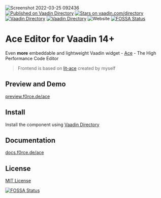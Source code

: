![Screenshot 2022-03-25 092436](https://user-images.githubusercontent.com/60381251/160082712-7f4b37ca-08d6-4270-a5f1-d17c147afe21.png)</br>
[![Published on Vaadin  Directory](https://img.shields.io/badge/Vaadin%20Directory-published-00b4f0.svg)](https://vaadin.com/directory/component/ace)
[![Stars on vaadin.com/directory](https://img.shields.io/vaadin-directory/star/ace.svg)](https://vaadin.com/directory/component/ace)
[![Vaadin Directory](https://img.shields.io/vaadin-directory/v/ace)](https://vaadin.com/directory/component/ace)
[![Vaadin Directory](https://img.shields.io/vaadin-directory/release-date/ace)](https://vaadin.com/directory/component/ace)
![Website](https://img.shields.io/website?down_message=offline&label=documentation&up_message=online&url=https%3A%2F%2Fdocs.f0rce.de%2Face)
[![FOSSA Status](https://app.fossa.com/api/projects/git%2Bgithub.com%2FF0rce%2Face.svg?type=shield)](https://app.fossa.com/projects/git%2Bgithub.com%2FF0rce%2Face?ref=badge_shield)

# Ace Editor for Vaadin 14+

Even <strong>more</strong> embeddable and lightweight 
Vaadin widget - [Ace](http://ace.c9.io/) - The High Performance Code Editor

> Frontend is based on [lit-ace](https://npmjs.com/package/@f0rce/lit-ace) created by myself 

## Preview and Demo

[preview.f0rce.de/ace](https://preview.f0rce.de/ace)


## Install

Install the component using [Vaadin Directory](https://vaadin.com/directory/component/ace)


## Documentation

[docs.f0rce.de/ace](https://docs.f0rce.de/ace)


## License

[MIT License](https://github.com/F0rce/ace/blob/master/LICENSE)


[![FOSSA Status](https://app.fossa.com/api/projects/git%2Bgithub.com%2FF0rce%2Face.svg?type=large)](https://app.fossa.com/projects/git%2Bgithub.com%2FF0rce%2Face?ref=badge_large)
